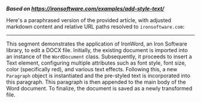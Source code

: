 ***Based on <https://ironsoftware.com/examples/add-style-text/>***

Here's a paraphrased version of the provided article, with adjusted markdown content and relative URL paths resolved to `ironsoftware.com`:

---

This segment demonstrates the application of IronWord, an Iron Software library, to edit a DOCX file. Initially, the existing document is imported into an instance of the `WordDocument` class. Subsequently, it proceeds to insert a Text element, configuring multiple attributes such as font style, font size, color (specifically red), and various text effects. Following this, a new `Paragraph` object is instantiated and the pre-styled text is incorporated into this paragraph. This paragraph is then appended to the main body of the Word document. To finalize, the document is saved as a newly transformed file.